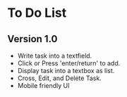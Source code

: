  # To Do List
 ##  Version 1.0

 * Write task into a textfield.
 * Click or Press 'enter/return' to add.
 * Display task into a textbox as list.
 * Cross, Edit, and Delete Task.
 * Mobile friendly UI
